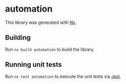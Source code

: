 # automation

This library was generated with [Nx](https://nx.dev).

## Building

Run `nx build automation` to build the library.

## Running unit tests

Run `nx test automation` to execute the unit tests via [Jest](https://jestjs.io).
